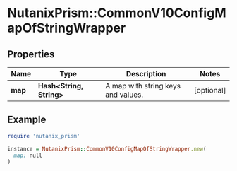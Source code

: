 # NutanixPrism::CommonV10ConfigMapOfStringWrapper

## Properties

| Name | Type | Description | Notes |
| ---- | ---- | ----------- | ----- |
| **map** | **Hash&lt;String, String&gt;** | A map with string keys and values.  | [optional] |

## Example

```ruby
require 'nutanix_prism'

instance = NutanixPrism::CommonV10ConfigMapOfStringWrapper.new(
  map: null
)
```

